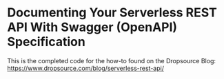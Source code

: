 <!--
title: Documenting Your Serverless REST API With Swagger (OpenAPI) Specification
description: An example API provided by the Serverless framework to use an example of how to document your API with Swagger and eventually use it to build a mobile app in Dropsource.
layout: Doc
-->
# Documenting Your Serverless REST API With Swagger (OpenAPI) Specification
This is the completed code for the how-to found on the Dropsource Blog: https://www.dropsource.com/blog/serverless-rest-api/


